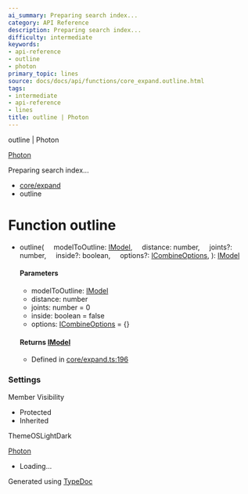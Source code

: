 ```yaml
---
ai_summary: Preparing search index...
category: API Reference
description: Preparing search index...
difficulty: intermediate
keywords:
- api-reference
- outline
- photon
primary_topic: lines
source: docs/docs/api/functions/core_expand.outline.html
tags:
- intermediate
- api-reference
- lines
title: outline | Photon
---
```

outline | Photon

[Photon](../index.md)




Preparing search index...

* [core/expand](../modules/core_expand.md)
* outline

# Function outline

* outline(
      modelToOutline: [IModel](../interfaces/core_schema.IModel.md),
      distance: number,
      joints?: number,
      inside?: boolean,
      options?: [ICombineOptions](../interfaces/core_maker.ICombineOptions.md),
  ): [IModel](../interfaces/core_schema.IModel.md)

  #### Parameters

  + modelToOutline: [IModel](../interfaces/core_schema.IModel.md)
  + distance: number
  + joints: number = 0
  + inside: boolean = false
  + options: [ICombineOptions](../interfaces/core_maker.ICombineOptions.md) = {}

  #### Returns [IModel](../interfaces/core_schema.IModel.md)

  + Defined in [core/expand.ts:196](https://github.com/mwhite454/photon/blob/main/packages/photon/src/core/expand.ts#L196)

### Settings

Member Visibility

* Protected
* Inherited

ThemeOSLightDark

[Photon](../index.md)

* Loading...

Generated using [TypeDoc](https://typedoc.org/)
